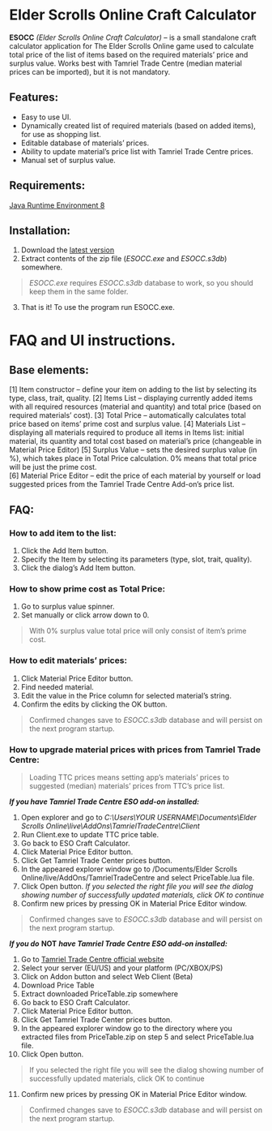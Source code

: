 # Elder Scrolls Online Craft Calculator
**ESOCC** *(Elder Scrolls Online Craft Calculator)* – is a small standalone craft calculator application for The Elder Scrolls Online game used to calculate total price of the list of items based on the required materials’ price and surplus value. Works best with Tamriel Trade Centre (median material prices can be imported), but it is not mandatory.

## Features:
- Easy to use UI.
- Dynamically created list of required materials (based on added items), for use as shopping list.
- Editable database of materials’ prices.
- Ability to update material’s price list with Tamriel Trade Centre prices.
- Manual set of surplus value.

## Requirements: 
[Java Runtime Environment 8](https://java.com/en/download/manual.jsp)

## Installation:
1. Download the [latest version](https://drive.google.com/file/d/1_n_9EA-g4YzBhcXmszzfUG604_nCnlcA/view?usp=sharing)
2. Extract contents of the zip file (*ESOCC.exe* and *ESOCC.s3db*) somewhere. 
> *ESOCC.exe* requires *ESOCC.s3db* database to work, so you should keep them in the same folder.
3. That is it! To use the program run ESOCC.exe.

# FAQ and UI instructions.

## Base elements: 
[1] Item constructor – define your item on adding to the list by selecting its type, class, trait, quality.
[2] Items List – displaying currently added items with all required resources (material and quantity) and total price (based on required materials’ cost).
[3] Total Price – automatically calculates total price based on items’ prime cost and surplus value.
[4] Materials List – displaying all materials required to produce all items in Items list: initial material, its quantity and total cost based on material’s price (changeable in Material Price Editor)
[5] Surplus Value  – sets the desired surplus value (in %), which takes place in Total Price calculation. 0% means that total price will be just the prime cost.  
[6] Material Price Editor – edit the price of each material by yourself or load suggested prices from the Tamriel Trade Centre Add-on’s price list.

## FAQ:
### How to add item to the list:
  1. Click the Add Item button.
  2. Specify the Item by selecting its parameters (type, slot, trait, quality).
  3. Click the dialog’s Add Item button.

### How to show prime cost as Total Price:
  1. Go to surplus value spinner.
  2. Set manually or click arrow down to 0.
  > With 0% surplus value total price will only consist of item’s prime cost.

### How to edit materials’ prices:
  1. Click Material Price Editor button.
  2. Find needed material.
  3. Edit the value in the Price column for selected material’s string.
  4. Confirm the edits by clicking the OK button. 
  > Confirmed changes save to *ESOCC.s3db* database and will persist on the next program startup.

### How to upgrade material prices with prices from Tamriel Trade Centre:
  > Loading TTC prices means setting app’s materials’ prices to suggested (median) materials’ prices from TTC’s price list.
  
  ***If you have Tamriel Trade Centre ESO add-on installed:***
  1. Open explorer and go to
*C:\Users\YOUR USERNAME\Documents\Elder Scrolls Online\live\AddOns\TamrielTradeCentre\Client*
  2. Run Client.exe to update TTC price table.
  3. Go back to ESO Craft Calculator.
  4. Click Material Price Editor button.
  5. Click Get Tamriel Trade Center prices button.
  6. In the appeared explorer window go to 
  /Documents/Elder Scrolls Online/live/AddOns/TamrielTradeCentre
  and select PriceTable.lua file.
  7. Click Open button.
  *If you selected the right file you will see the dialog showing number of successfully updated materials, click OK to continue*
  8. Confirm new prices by pressing OK in Material Price Editor window. 
  > Confirmed changes save to *ESOCC.s3db* database and will persist on the next program startup.

  ***If you do*** **NOT** ***have Tamriel Trade Centre ESO add-on installed:***
  1. Go to [Tamriel Trade Centre official website](https://tamrieltradecentre.com/)
  2. Select your server (EU/US) and your platform (PC/XBOX/PS)
  3. Click on Addon button and select Web Client (Beta)
  4. Download Price Table
  5. Extract downloaded PriceTable.zip somewhere
  6. Go back to ESO Craft Calculator.
  7. Click Material Price Editor button.
  8. Click Get Tamriel Trade Center prices button.
  9. In the appeared explorer window go to the directory where you extracted files from PriceTable.zip on step 5 and select PriceTable.lua file.
  10.	Click Open button.
  > If you selected the right file you will see the dialog showing number of successfully updated materials, click OK to continue
  11.	Confirm new prices by pressing OK in Material Price Editor window.
  > Confirmed changes save to *ESOCC.s3db* database and will persist on the next program startup.
